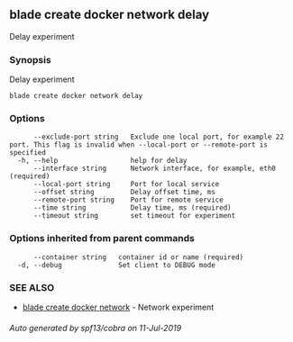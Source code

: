 ## blade create docker network delay

Delay experiment

### Synopsis

Delay experiment

```
blade create docker network delay
```

### Options

```
      --exclude-port string   Exclude one local port, for example 22 port. This flag is invalid when --local-port or --remote-port is specified
  -h, --help                  help for delay
      --interface string      Network interface, for example, eth0 (required)
      --local-port string     Port for local service
      --offset string         Delay offset time, ms
      --remote-port string    Port for remote service
      --time string           Delay time, ms (required)
      --timeout string        set timeout for experiment
```

### Options inherited from parent commands

```
      --container string   container id or name (required)
  -d, --debug              Set client to DEBUG mode
```

### SEE ALSO

* [blade create docker network](blade_create_docker_network.md)	 - Network experiment

###### Auto generated by spf13/cobra on 11-Jul-2019
